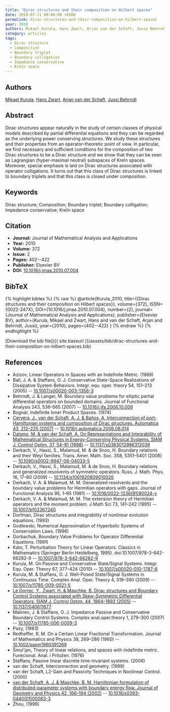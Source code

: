 ```yaml
---
title: "Dirac structures and their composition on Hilbert spaces"
date: 2010-07-11 00:00:00 +0100
permalink: dirac-structures-and-their-composition-on-hilbert-spaces
year: 2010
authors: Mikael Kurula, Hans Zwart, Arjan van der Schaft, Jussi Behrndt
category: articles
tags:
  - Dirac structure
  - Composition
  - Boundary triplet
  - Boundary colligation
  - Impedance conservative
  - Kreĭn space
---
```

 
## Authors
[Mikael Kurula](authors/mikael-kurula), [Hans Zwart](authors/hans-zwart), [Arjan van der Schaft](authors/arjan-van-der-schaft), [Jussi Behrndt](authors/jussi-behrndt)
 
## Abstract
Dirac structures appear naturally in the study of certain classes of physical models described by partial differential equations and they can be regarded as the underlying power conserving structures. We study these structures and their properties from an operator-theoretic point of view. In particular, we find necessary and sufficient conditions for the composition of two Dirac structures to be a Dirac structure and we show that they can be seen as Lagrangian (hyper-maximal neutral) subspaces of Kreĭn spaces. Moreover, special emphasis is laid on Dirac structures associated with operator colligations. It turns out that this class of Dirac structures is linked to boundary triplets and that this class is closed under composition.
 
## Keywords
Dirac structure; Composition; Boundary triplet; Boundary colligation; Impedance conservative; Kreĭn space
 
## Citation
- **Journal:** Journal of Mathematical Analysis and Applications
- **Year:** 2010
- **Volume:** 372
- **Issue:** 2
- **Pages:** 402--422
- **Publisher:** Elsevier BV
- **DOI:** [10.1016/j.jmaa.2010.07.004](https://doi.org/10.1016/j.jmaa.2010.07.004)
 
## BibTeX
{% highlight bibtex %}
{% raw %}
@article{Kurula_2010,
  title={{Dirac structures and their composition on Hilbert spaces}},
  volume={372},
  ISSN={0022-247X},
  DOI={10.1016/j.jmaa.2010.07.004},
  number={2},
  journal={Journal of Mathematical Analysis and Applications},
  publisher={Elsevier BV},
  author={Kurula, Mikael and Zwart, Hans and van der Schaft, Arjan and Behrndt, Jussi},
  year={2010},
  pages={402--422}
}
{% endraw %}
{% endhighlight %}
 
[Download the bib file]({{ site.baseurl }}/assets/bib/dirac-structures-and-their-composition-on-hilbert-spaces.bib)
 
## References
- Azizov, Linear Operators in Spaces with an Indefinite Metric. (1989)
- Ball, J. A. & Staffans, O. J. Conservative State-Space Realizations of Dissipative System Behaviors. Integr. equ. oper. theory 54, 151–213 (2005) -- [10.1007/s00020-003-1356-3](https://doi.org/10.1007/s00020-003-1356-3)
- Behrndt, J. & Langer, M. Boundary value problems for elliptic partial differential operators on bounded domains. Journal of Functional Analysis 243, 536–565 (2007) -- [10.1016/j.jfa.2006.10.009](https://doi.org/10.1016/j.jfa.2006.10.009)
- Bognár, Indefinite Inner Product Spaces. (1974)
- [Cervera, J., van der Schaft, A. J. & Baños, A. Interconnection of port-Hamiltonian systems and composition of Dirac structures. Automatica 43, 212–225 (2007)](interconnection-of-port-hamiltonian-systems-and-composition-of-dirac-structures) -- [10.1016/j.automatica.2006.08.014](https://doi.org/10.1016/j.automatica.2006.08.014)
- [Dalsmo, M. & van der Schaft, A. On Representations and Integrability of Mathematical Structures in Energy-Conserving Physical Systems. SIAM J. Control Optim. 37, 54–91 (1998)](on-representations-and-integrability-of-mathematical-structures-in-energy-conserving-physical-systems) -- [10.1137/s0363012996312039](https://doi.org/10.1137/s0363012996312039)
- Derkach, V., Hassi, S., Malamud, M. & de Snoo, H. Boundary relations and their Weyl families. Trans. Amer. Math. Soc. 358, 5351–5401 (2006) -- [10.1090/s0002-9947-06-04033-5](https://doi.org/10.1090/s0002-9947-06-04033-5)
- Derkach, V., Hassi, S., Malamud, M. & de Snoo, H. Boundary relations and generalized resolvents of symmetric operators. Russ. J. Math. Phys. 16, 17–60 (2009) -- [10.1134/s1061920809010026](https://doi.org/10.1134/s1061920809010026)
- Derkach, V. A. & Malamud, M. M. Generalized resolvents and the boundary value problems for Hermitian operators with gaps. Journal of Functional Analysis 95, 1–95 (1991) -- [10.1016/0022-1236(91)90024-y](https://doi.org/10.1016/0022-1236(91)90024-y)
- Derkach, V. A. & Malamud, M. M. The extension theory of Hermitian operators and the moment problem. J Math Sci 73, 141–242 (1995) -- [10.1007/bf02367240](https://doi.org/10.1007/bf02367240)
- Dorfman, Dirac structures and integrability of nonlinear evolution equations. (1993)
- Godlewski, Numerical Approximation of Hyperbolic Systems of Conservation Laws. (1996)
- Gorbachuk, Boundary Value Problems for Operator Differential Equations. (1991)
- Kato, T. Perturbation Theory for Linear Operators. Classics in Mathematics (Springer Berlin Heidelberg, 1995). doi:10.1007/978-3-642-66282-9 -- [10.1007/978-3-642-66282-9](https://doi.org/10.1007/978-3-642-66282-9)
- Kurula, M. On Passive and Conservative State/Signal Systems. Integr. Equ. Oper. Theory 67, 377–424 (2010) -- [10.1007/s00020-010-1787-6](https://doi.org/10.1007/s00020-010-1787-6)
- Kurula, M. & Staffans, O. J. Well-Posed State/Signal Systems in Continuous Time. Complex Anal. Oper. Theory 4, 319–390 (2009) -- [10.1007/s11785-009-0021-5](https://doi.org/10.1007/s11785-009-0021-5)
- [Le Gorrec, Y., Zwart, H. & Maschke, B. Dirac structures and Boundary Control Systems associated with Skew-Symmetric Differential Operators. SIAM J. Control Optim. 44, 1864–1892 (2005)](dirac-structures-and-boundary-control-systems-associated-with-skew-symmetric-differential-operators) -- [10.1137/040611677](https://doi.org/10.1137/040611677)
- Malinen, J. & Staffans, O. J. Impedance Passive and Conservative Boundary Control Systems. Complex anal.oper.theory 1, 279–300 (2007) -- [10.1007/s11785-006-0009-3](https://doi.org/10.1007/s11785-006-0009-3)
- Pazy, (1983)
- Redheffer, R. M. On a Certain Linear Fractional Transformation. Journal of Mathematics and Physics 39, 269–286 (1960) -- [10.1002/sapm1960391269](https://doi.org/10.1002/sapm1960391269)
- Šmul'jan, Theory of linear relations, and spaces with indefinite metric. Funkcional. Anal. i Priložen. (1976)
- Staffans, Passive linear discrete time-invariant systems. (2006)
- van der Schaft, Interconnection and geometry. (1999)
- van der Schaft, L2-Gain and Passivity Techniques in Nonlinear Control. (2000)
- [van der Schaft, A. J. & Maschke, B. M. Hamiltonian formulation of distributed-parameter systems with boundary energy flow. Journal of Geometry and Physics 42, 166–194 (2002)](hamiltonian-formulation-of-distributed-parameter-systems-with-boundary-energy-flow) -- [10.1016/s0393-0440(01)00083-3](https://doi.org/10.1016/s0393-0440(01)00083-3)
- Zhou, (1996)


